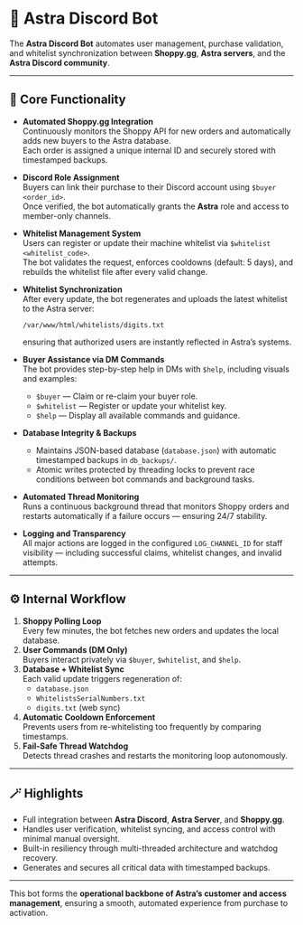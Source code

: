 # 🤖 Astra Discord Bot

The **Astra Discord Bot** automates user management, purchase validation, and whitelist synchronization between **Shoppy.gg**, **Astra servers**, and the **Astra Discord community**.

---

## 🧩 Core Functionality

- **Automated Shoppy.gg Integration**  
  Continuously monitors the Shoppy API for new orders and automatically adds new buyers to the Astra database.  
  Each order is assigned a unique internal ID and securely stored with timestamped backups.

- **Discord Role Assignment**  
  Buyers can link their purchase to their Discord account using `$buyer <order_id>`.  
  Once verified, the bot automatically grants the **Astra** role and access to member-only channels.

- **Whitelist Management System**  
  Users can register or update their machine whitelist via `$whitelist <whitelist_code>`.  
  The bot validates the request, enforces cooldowns (default: 5 days), and rebuilds the whitelist file after every valid change.

- **Whitelist Synchronization**  
  After every update, the bot regenerates and uploads the latest whitelist to the Astra server:  
  ```
  /var/www/html/whitelists/digits.txt
  ```  
  ensuring that authorized users are instantly reflected in Astra’s systems.

- **Buyer Assistance via DM Commands**  
  The bot provides step-by-step help in DMs with `$help`, including visuals and examples:  
  - `$buyer` — Claim or re-claim your buyer role.  
  - `$whitelist` — Register or update your whitelist key.  
  - `$help` — Display all available commands and guidance.

- **Database Integrity & Backups**  
  - Maintains JSON-based database (`database.json`) with automatic timestamped backups in `db_backups/`.  
  - Atomic writes protected by threading locks to prevent race conditions between bot commands and background tasks.

- **Automated Thread Monitoring**  
  Runs a continuous background thread that monitors Shoppy orders and restarts automatically if a failure occurs — ensuring 24/7 stability.

- **Logging and Transparency**  
  All major actions are logged in the configured `LOG_CHANNEL_ID` for staff visibility — including successful claims, whitelist changes, and invalid attempts.

---

## ⚙️ Internal Workflow

1. **Shoppy Polling Loop**  
   Every few minutes, the bot fetches new orders and updates the local database.
2. **User Commands (DM Only)**  
   Buyers interact privately via `$buyer`, `$whitelist`, and `$help`.
3. **Database + Whitelist Sync**  
   Each valid update triggers regeneration of:
   - `database.json`
   - `WhitelistsSerialNumbers.txt`
   - `digits.txt` (web sync)
4. **Automatic Cooldown Enforcement**  
   Prevents users from re-whitelisting too frequently by comparing timestamps.
5. **Fail-Safe Thread Watchdog**  
   Detects thread crashes and restarts the monitoring loop autonomously.

---

## 🪄 Highlights

- Full integration between **Astra Discord**, **Astra Server**, and **Shoppy.gg**.
- Handles user verification, whitelist syncing, and access control with minimal manual oversight.
- Built-in resiliency through multi-threaded architecture and watchdog recovery.
- Generates and secures all critical data with timestamped backups.

---

This bot forms the **operational backbone of Astra’s customer and access management**, ensuring a smooth, automated experience from purchase to activation.
